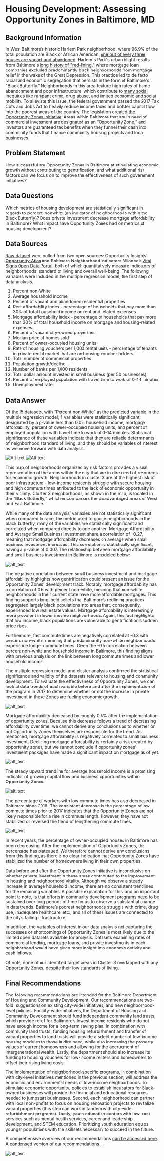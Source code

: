 # Housing Development: Assessing Opportunity Zones in Baltimore, MD 
## Background Information 
In West Baltimore’s historic Harlem Park neighborhood, where 96.9% of the total population are Black or African American, [one out of every three houses are vacant and abandoned](https://health.baltimorecity.gov/sites/default/files/47%20Sandtown.pdf). Harlem's Park's urban blight results from Baltimore's [long history of "red-lining,"](https://www.npr.org/2018/08/07/632497683/in-baltimore-the-gap-between-white-and-black-homeownership-persists) where mortgage loan companies excluded predominantly black neighborhoods from mortgage relief in the wake of the Great Depression. This practice led to de facto racial and economic segregation that persists in the form of Baltimore's "Black Butterfly." Neighborhoods in this area feature high rates of home abandonment and poor infrastructure, which contribute to [many social inequities](https://journalistsresource.org/studies/government/municipal/abandoned-buildings-revitalization/) like rampant crime, drug abuse, and limited economic and social mobility. To alleviate this issue, the federal government passed the 2017 Tax Cuts and Jobs Act to heavily reduce income taxes and bolster capital flow into the poorest areas of the country. The legislation created [the Opportunity Zones initiative](https://taxfoundation.org/final-tax-cuts-and-jobs-act-details-analysis/#:~:text=The%20Tax%20Cuts%20and%20Jobs%20Act%20would%20reform%20the%20individual,and%20simplifying%20the%20tax%20code). Areas within Baltimore that are in need of commercial investment are designated as an “Opportunity Zone,” and investors are guaranteed tax benefits when they funnel their cash into community funds that finance community housing projects and local businesses.

## Problem Statement
How successful are Opportunity Zones in Baltimore at stimulating economic growth without contributing to gentrification, and what additional risk factors can we focus on to improve the effectiveness of such government initiatives? 

## Data Questions
Which metrics of housing development are statistically significant in regards to percent-nonwhite (an indicator of neighborhoods within the Black Butterfly)? Does private investment decrease mortgage affordability in Baltimore? What impact have Opportunity Zones had on metrics of housing development? 

## Data Sources
[Raw dataset](Final_Raw_Data.xlsx) were pulled from two open sources: Opportunity Insights’ [Opportunity Atlas](https://www.opportunityatlas.org/) and Baltimore Neighborhood Indicators Alliance’s [Vital Signs Open Data Portal](https://data-bniajfi.opendata.arcgis.com/), both of which quantitatively measure indicators of neighborhoods’ standard of living and overall well-being. The following variables were included in the multiple regression model, the first step of data analysis.

1. Percent non-White 
1. Average household income 
1. Percent of vacant and abandoned residential properties 
1. Rent affordability index - percentage of households that pay more than 30% of total household income on rent and related expenses 
1. Mortgage affordability index - percentage of households that pay more than 30% of total household income on mortgage and housing-related expenses 
1. Percent of vacant city-owned properties 
1. Median price of homes sold 
1. Percent of owner-occupied housing units 
1. Rate of housing vouchers per 1,000 rental units - percentage of tenants in private rental market that are on housing voucher holders 
1. Total number of commercial properties 
1. Population growth/decline 
1. Number of banks per 1,000 residents
1. Total dollar amount invested in small business (per 50 businesses)
1. Percent of employed population with travel time to work of 0-14 minutes
1. Unemployment rate

## Data Answer 
Of the 15 datasets, with “Percent non-White” as the predicted variable in the multiple regression model, 4 variables were statistically significant, designated by a p-value less than 0.05: household income, mortgage affordability, percent of owner-occupied housing units, and percent of employed population with travel time to work of 0-14 minutes. Statistical significance of these variables indicate that they are reliable determinants of neighborhood standard of living, and they should be variables of interest as we move forward with data analysis.

![Alt text](clusters-map.png) ![Alt text](clusters-legend.png)

This map of neighborhoods organized by risk factors provides a visual representation of the areas within the city that are in dire need of resources for economic growth. Neighborhoods in cluster 3 are at the highest risk of poor infrastructure - low-income residents struggle with secure housing and high commute times attributed to the lack of economic opportunity in their vicinity. Cluster 3 neighborhoods, as shown in the map, is located in the “Black Butterfly,” which encompasses the disadvantaged areas of West and East Baltimore. 

While many of the data analysis’ variables are not statistically significant when compared to race, the metric used to gauge neighborhoods in the black butterfly, many of the variables are statistically significant and correlated when compared directly to one another. Mortgage Affordability and Average Small Business Investment share a correlation of -0.27, meaning that mortgage affordability decreases on average when small business investment increases. This correlation is statistically significant, having a p-value of 0.007. The relationship between mortgage affordability and small business investment in Baltimore is modeled below:

![alt_text](https://github.com/John-Frye/housing_development_in_baltimore/blob/main/Screen%20Shot%202020-12-16%20at%202.33.18%20PM.png)

The negative correlation between small business investment and mortgage affordability highlights how gentrification could present an issue for the Opportunity Zones’ development track. Notably, mortgage affordability has a correlation of 0.6 with percent non-white, meaning that non-white neighborhoods in their current state have more affordable mortgages. This finding supports long-held beliefs that Baltimore’s redlining practices segregated largely black populations into areas that, consequently, experienced low real estate values. Mortgage affordability is interestingly more prevalent in lower income neighborhoods. Again, this fact highlights that low income, black populations are vulnerable to gentrification’s sudden price rises.

Furthermore, fast commute times are negatively correlated at -0.3 with percent non-white, meaning that predominantly non-white neighborhoods experience longer commute times. Given the -0.5 correlation between percent non-white and household income in Baltimore, this finding aligns with previous analysis on the link between long commute times and lower household income. 

The multiple regression model and cluster analysis confirmed the statistical significance and validity of the datasets relevant to housing and community development. To evaluate the effectiveness of Opportunity Zones, we can look at data trends of each variable before and after the implementation of the program in 2017 to determine whether or not the increase in private investment in these Zones are fueling economic growth. 

![alt_text](https://github.com/John-Frye/housing_development_in_baltimore/blob/main/mortgage_affordability.png)

Mortgage affordability decreased by roughly 0.5% after the implementation of opportunity zones. Because this decrease follows a trend of decreasing affordability over time, we cannot derive any conclusions as to whether or not Opportunity Zones themselves are responsible for the trend. As mentioned, mortgage affordability is negatively correlated to small business investment. Declining mortgage affordability is certainly a risk created by opportunity zones, but we cannot conclude if opportunity zones’ investment packages have made a significant impact on mortgage as of yet. 

![alt_text](https://github.com/John-Frye/housing_development_in_baltimore/blob/main/household_income.png)

The steady upward trendline for average household income is a promising indicator of growing capital flow and business opportunities within Opportunity Zones. 

![alt_text](https://github.com/John-Frye/housing_development_in_baltimore/blob/main/Commute_Times.png)

The percentage of workers with low commute times has also decreased in Baltimore since 2018. The consistent decrease in the percentage of low commute times prior to 2017 indicates that the Opportunity Zones are not likely responsible for a rise in commute length. However, they have not stabilized or reversed the trend of lengthening commute times. 

![alt_text](https://github.com/John-Frye/housing_development_in_baltimore/blob/main/Owner_Occupied.png)

In recent years, the percentage of owner-occupied houses in Baltimore has been decreasing. After the implementation of Opportunity Zones, the percentage has plateaued. We therefore cannot derive any conclusions from this finding, as there is no clear indication that Opportunity Zones have stabilized the number of homeowners living in their own properties. 

Data before and after the Opportunity Zones initiative is inconclusive on whether private investment in these areas contributed to the improvement in housing and neighborhood vitality. Although we observe a steady increase in average household income, there are no consistent trendlines for the remaining variables. A possible explanation for this, and an important point to note, is that efforts in community development programs need to be sustained over long periods of time for us to observe a substantial change in data trends. Baltimore’s poorest neighborhoods struggle with crime, drug use, inadequate healthcare, etc., and all of these issues are connected to the city’s failing infrastructure. 

In addition, the variables of interest in our data analysis not capturing the successes or shortcomings of Opportunity Zones is most likely due to the limited open datasets available for analysis. Datasets examining rates of commercial lending, mortgage loans, and private investments in each neighborhood would have given more insight into economic activity and cash inflows.  

Of note, none of our identified target areas in Cluster 3 overlapped with any Opportunity Zones, despite their low standards of living. 

## Final Recommendations 

The following recommendations are intended for the Baltimore Department of Housing and Community Development. Our recommendations are two-fold: suggestions on existing city-wide initiatives, and new neighborhood-level policies. For city-wide initiatives, the Department of Housing and Community Development should fund independent community land trusts, which provide relief for Baltimore’s lowest income residents who do not have enough income for a long-term saving plan. In combination with community land trusts, funding housing refurbishment and transfer of vacant properties to land trusts will provide a select number of low-income housing modules to those in dire need, while also increasing the property values of current homeowners and allowing for the accruement of intergenerational wealth. Lastly, the department should also increase its funding to housing vouchers for low-income renters and homeowners to offset their rising living costs. 

The implementation of neighborhood-specific programs, in combination with city-level initiatives mentioned in the previous section, will address the economic and environmental needs of low-income neighborhoods. To stimulate economic opportunity, policies to establish incubators for Black-owned businesses will provide the financial and educational resources needed to jumpstart businesses. Second, each neighborhood can partner with local non-profits to focus on housing renovation projects to revitalize vacant properties (this step can work in tandem with city-wide refurbishment programs). Lastly, youth education centers with low-cost services such as mental health services, career and leadership development, and STEM education. Prioritizing youth education equips younger populations with the skillsets necessary to succeed in the future.

A comprehensive overview of our recommendations [can be accessed here](https://github.com/John-Frye/housing_development_in_baltimore/blob/main/Recommendation_Frye_Tien.pdf). A condensed version of our recommendations....


![alt_text](https://github.com/John-Frye/housing_development_in_baltimore/blob/main/Screen%20Shot%202020-12-16%20at%205.18.34%20PM.png)
